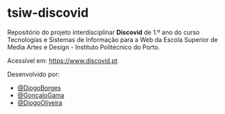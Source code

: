 # tsiw-discovid

Repositório do projeto interdisciplinar **Discovid** de 1.º ano do curso Tecnologias e Sistemas de Informação para a Web da Escola Superior de Media Artes e Design - Instituto Politécnico do Porto.

Acessível em: https://www.discovid.pt

Desenvolvido por:

- [@DiogoBorges](https://github.com/Darwin1337)
- [@GonçaloGama](https://github.com/Gama10Tech)
- [@DiogoOliveira](https://github.com/Diogoliveira119)
